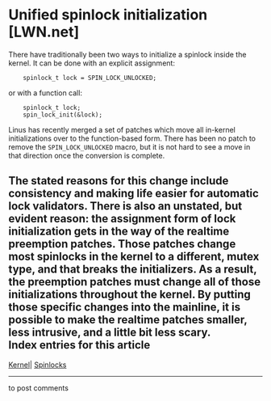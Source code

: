 # Unified spinlock initialization [LWN.net]

There have traditionally been two ways to initialize a spinlock inside the kernel. It can be done with an explicit assignment: 
    
    
    	spinlock_t lock = SPIN_LOCK_UNLOCKED;
    

or with a function call: 
    
    
      	spinlock_t lock;
    	spin_lock_init(&lock);
    

Linus has recently merged a set of patches which move all in-kernel initializations over to the function-based form. There has been no patch to remove the `SPIN_LOCK_UNLOCKED` macro, but it is not hard to see a move in that direction once the conversion is complete. 

The stated reasons for this change include consistency and making life easier for automatic lock validators. There is also an unstated, but evident reason: the assignment form of lock initialization gets in the way of the realtime preemption patches. Those patches change most spinlocks in the kernel to a different, mutex type, and that breaks the initializers. As a result, the preemption patches must change all of those initializations throughout the kernel. By putting those specific changes into the mainline, it is possible to make the realtime patches smaller, less intrusive, and a little bit less scary.  
Index entries for this article  
---  
[Kernel](/Kernel/Index)| [Spinlocks](/Kernel/Index#Spinlocks)  
  


* * *

to post comments 

